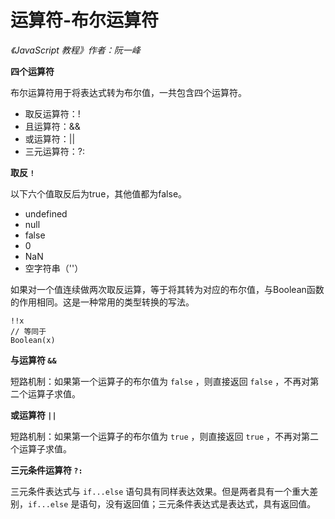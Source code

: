 运算符-布尔运算符
===========

*《JavaScript 教程》作者：阮一峰*


**四个运算符**

布尔运算符用于将表达式转为布尔值，一共包含四个运算符。

- 取反运算符：!
- 且运算符：&&
- 或运算符：||
- 三元运算符：?:

**取反 `!`**

以下六个值取反后为true，其他值都为false。

- undefined
- null
- false
- 0
- NaN
- 空字符串（''）

如果对一个值连续做两次取反运算，等于将其转为对应的布尔值，与Boolean函数的作用相同。这是一种常用的类型转换的写法。

```JS
!!x
// 等同于
Boolean(x)
```

**与运算符 `&&`**

短路机制：如果第一个运算子的布尔值为 `false` ，则直接返回 `false` ，不再对第二个运算子求值。

**或运算符 `||`**

短路机制：如果第一个运算子的布尔值为 `true` ，则直接返回 `true` ，不再对第二个运算子求值。

**三元条件运算符 `?:`**

三元条件表达式与 `if...else` 语句具有同样表达效果。但是两者具有一个重大差别，`if...else` 是语句，没有返回值；三元条件表达式是表达式，具有返回值。